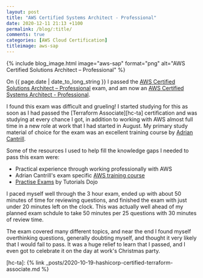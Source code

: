 ```yaml
---
layout: post
title: "AWS Certified Systems Architect - Professional"
date: 2020-12-11 21:13 +1100
permalink: /blog/:title/
comments: true
categories: [AWS Cloud Certification]
titleimage: aws-sap
---
```


{% include blog_image.html image="aws-sap" format="png" alt="AWS Certified Solutions Architect – Professional" %}

On {{ page.date | date_to_long_string }} I passed the [AWS Certified Solutions Architect – Professional][aws-sap-exam] exam, and am now an [AWS Certified Systems Architect - Professional][aws-sap-cert].

I found this exam was difficult and grueling! I started studying for this as soon as I had passed the [Terraform Associate][hc-ta] certification and was studying at every chance I got, in addition to working with AWS almost full time in a new role at work that I had started in August. My primary study material of choice for the exam was an excellent training course by [Adrian Cantrill][cantrill].

Some of the resources I used to help fill the knowledge gaps I needed to pass this exam were:

* Practical experience through working professionally with AWS
* Adrian Cantrill's exam specific [AWS training course][cantrill-sap-course]
* [Practise Exams][tutorialsdojo-sap] by Tutorials Dojo

I paced myself well through the 3 hour exam, ended up with about 50 minutes of time for reviewing questions, and finished the exam with just under 20 minutes left on the clock. This was actually well ahead of my planned exam schdule to take 50 minutes per 25 questions with 30 minutes of review time.

The exam covered many different topics, and near the end I found myself overthinking questions, generally doubting myself, and thought it very likely that I would fail to pass. It was a huge relief to learn that I passed, and I even got to celebrate it on the day at work's Christmas party.

[aws-sap-exam]: https://aws.amazon.com/certification/certified-solutions-architect-professional/
[aws-sap-cert]: https://www.credly.com/badges/1d63df44-9258-41e4-82cf-975f8202ae88
[cantrill]: https://learn.cantrill.io/
[cantrill-sap-course]: https://learn.cantrill.io/p/aws-certified-solutions-architect-professional
[tutorialsdojo-sap]: https://portal.tutorialsdojo.com/courses/aws-certified-solutions-architect-professional-practice-exams/
[hc-ta]: {% link _posts/2020-10-19-hashicorp-certified-terraform-associate.md %}
